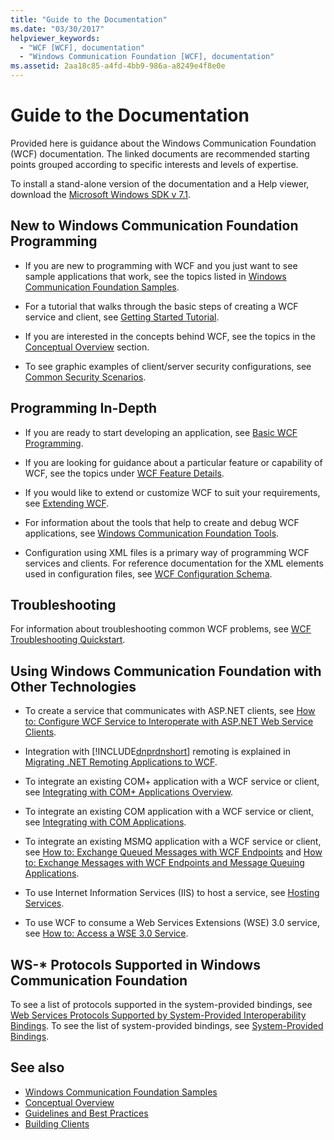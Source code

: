 ```yaml
---
title: "Guide to the Documentation"
ms.date: "03/30/2017"
helpviewer_keywords: 
  - "WCF [WCF], documentation"
  - "Windows Communication Foundation [WCF], documentation"
ms.assetid: 2aa18c85-a4fd-4bb9-986a-a8249e4f8e0e
---
```

# Guide to the Documentation
Provided here is guidance about the Windows Communication Foundation (WCF) documentation. The linked documents are recommended starting points grouped according to specific interests and levels of expertise.  
  
 To install a stand-alone version of the documentation and a Help viewer, download the [Microsoft Windows SDK v 7.1](https://go.microsoft.com/fwlink/?LinkID=194146&clcid=0x409).  
  
## New to Windows Communication Foundation Programming  
  
-   If you are new to programming with WCF and you just want to see sample applications that work, see the topics listed in [Windows Communication Foundation Samples](../../../docs/framework/wcf/samples/index.md).  
  
-   For a tutorial that walks through the basic steps of creating a WCF service and client, see [Getting Started Tutorial](../../../docs/framework/wcf/getting-started-tutorial.md).  
  
-   If you are interested in the concepts behind WCF, see the topics in the [Conceptual Overview](../../../docs/framework/wcf/conceptual-overview.md) section.  
  
-   To see graphic examples of client/server security configurations, see [Common Security Scenarios](../../../docs/framework/wcf/feature-details/common-security-scenarios.md).  
  
## Programming In-Depth  
  
-   If you are ready to start developing an application, see [Basic WCF Programming](../../../docs/framework/wcf/basic-wcf-programming.md).  
  
-   If you are looking for guidance about a particular feature or capability of WCF, see the topics under [WCF Feature Details](../../../docs/framework/wcf/feature-details/index.md).  
  
-   If you would like to extend or customize WCF to suit your requirements, see [Extending WCF](../../../docs/framework/wcf/extending/index.md).  
  
-   For information about the tools that help to create and debug WCF applications, see [Windows Communication Foundation Tools](../../../docs/framework/wcf/tools.md).  
  
-   Configuration using XML files is a primary way of programming WCF services and clients. For reference documentation for the XML elements used in configuration files, see [WCF Configuration Schema](../../../docs/framework/configure-apps/file-schema/wcf/index.md).  
  
## Troubleshooting  
 For information about troubleshooting common WCF problems, see [WCF Troubleshooting Quickstart](../../../docs/framework/wcf/wcf-troubleshooting-quickstart.md).  
  
## Using Windows Communication Foundation with Other Technologies  
  
-   To create a service that communicates with ASP.NET clients, see [How to: Configure WCF Service to Interoperate with ASP.NET Web Service Clients](../../../docs/framework/wcf/feature-details/config-wcf-service-with-aspnet-web-service.md).  
  
-   Integration with [!INCLUDE[dnprdnshort](../../../includes/dnprdnshort-md.md)] remoting is explained in [Migrating .NET Remoting Applications to WCF](../../../docs/framework/wcf/feature-details/migrating-net-remoting-applications-to-wcf.md).  
  
-   To integrate an existing COM+ application with a WCF service or client, see [Integrating with COM+ Applications Overview](../../../docs/framework/wcf/feature-details/integrating-with-com-plus-applications-overview.md).  
  
-   To integrate an existing COM application with a WCF service or client, see [Integrating with COM Applications](../../../docs/framework/wcf/feature-details/integrating-with-com-applications.md).  
  
-   To integrate an existing MSMQ application with a WCF service or client, see [How to: Exchange Queued Messages with WCF Endpoints](../../../docs/framework/wcf/feature-details/how-to-exchange-queued-messages-with-wcf-endpoints.md) and [How to: Exchange Messages with WCF Endpoints and Message Queuing Applications](../../../docs/framework/wcf/feature-details/how-to-exchange-messages-with-wcf-endpoints-and-message-queuing-applications.md).  
  
-   To use Internet Information Services (IIS) to host a service, see [Hosting Services](../../../docs/framework/wcf/hosting-services.md).  
  
-   To use WCF to consume a Web Services Extensions (WSE) 3.0 service, see [How to: Access a WSE 3.0 Service](../../../docs/framework/wcf/feature-details/how-to-access-a-wse-3-0-service-with-a-wcf-client.md).  
  
## WS-* Protocols Supported in Windows Communication Foundation  
 To see a list of protocols supported in the system-provided bindings, see [Web Services Protocols Supported by System-Provided Interoperability Bindings](../../../docs/framework/wcf/feature-details/web-services-protocols-supported-by-system-provided-interoperability-bindings.md). To see the list of system-provided bindings, see [System-Provided Bindings](../../../docs/framework/wcf/system-provided-bindings.md).  
  
## See also
- [Windows Communication Foundation Samples](../../../docs/framework/wcf/samples/index.md)
- [Conceptual Overview](../../../docs/framework/wcf/conceptual-overview.md)
- [Guidelines and Best Practices](../../../docs/framework/wcf/guidelines-and-best-practices.md)
- [Building Clients](../../../docs/framework/wcf/building-clients.md)
